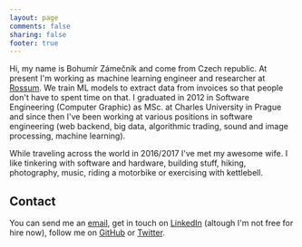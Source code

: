 ```yaml
---
layout: page
comments: false
sharing: false
footer: true
---
```


Hi, my name is Bohumír Zámečník and come from Czech republic. At present I'm working as machine learning engineer and researcher at [Rossum](https://rossum.ai/). We train ML models to extract data from invoices so that people don't have to spent time on that. I graduated in 2012 in Software Engineering (Computer Graphic) as MSc. at Charles University in Prague and since then I've been working at various positions in software engineering (web backend, big data, algorithmic trading, sound and image processing, machine learning).

While traveling across the world in 2016/2017 I've met my awesome wife. I like tinkering with software and hardware, building stuff, hiking, photography, music, riding a motorbike or exercising with kettlebell.

## Contact

You can send me an [email](mailto:bohumir.zamecnik@gmail.com), get in touch on [LinkedIn](https://linkedin.com/in/bohumirzamecnik/) (altough I'm not free for hire now), follow me on [GitHub](https://github.com/bzamecnik/) or [Twitter](https://twitter.com/bzamecnik/).
